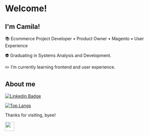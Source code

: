 # Welcome!

## I'm Camila!

:books: Ecommerce Project Developer • Product Owner • Magento • User Experience

:alien: Graduating in Systems Analysis and Development.

:pencil2: I’m currently learning frontend and user experience.

## About me

[![Linkedin Badge](https://img.shields.io/badge/-LinkedIn-blue?style=flat-square&logo=Linkedin&logoColor=white&link=https://www.linkedin.com/in/c-camila/)](https://www.linkedin.com/in/c-camila/)

[![Top Langs](https://github-readme-stats.vercel.app/api/top-langs/?username=c-camila&layout=compact)](https://github.com/c-camila/github-readme-stats)

Thanks for visiting, byee! 

<img src=https://github.com/TheDudeThatCode/TheDudeThatCode/blob/master/Assets/Hi.gif width="30">
